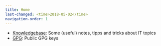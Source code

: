 ```yaml
---
title: Home
last-changed: <time>2018-05-02</time>
navigation-order: 1
---
```

* [Knowledgebase](/knowledgebase): Some (useful) notes, tipps and tricks about IT topics
* [GPG](/gpg): Public GPG keys
